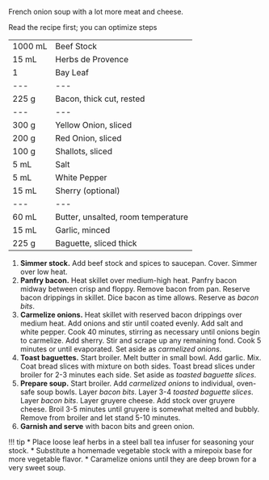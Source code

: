 French onion soup with a lot more meat and cheese.

Read the recipe first; you can optimize steps

|||
|:--|:--|
| 1000 mL | Beef Stock
| 15 mL   | Herbs de Provence
| 1       | Bay Leaf
| ---     | ---
| 225 g   | Bacon, thick cut, rested
| ---     | ---
| 300 g   | Yellow Onion, sliced
| 200 g   | Red Onion, sliced
| 100 g   | Shallots, sliced
| 5 mL    | Salt
| 5 mL    | White Pepper
| 15 mL   | Sherry (optional)
| ---     | ---
| 60 mL   | Butter, unsalted, room temperature
| 15 mL   | Garlic, minced
| 225 g   | Baguette, sliced thick


1. **Simmer stock.** Add beef stock and spices to saucepan. Cover. Simmer over low heat.
2. **Panfry bacon.** Heat skillet over medium-high heat. Panfry bacon midway between crisp and floppy. Remove bacon from pan. Reserve bacon drippings in skillet. Dice bacon as time allows. Reserve as *bacon bits*.
3. **Carmelize onions.** Heat skillet with reserved bacon drippings over medium heat. Add onions and stir until coated evenly. Add salt and white pepper. Cook 40 minutes, stirring as necessary until onions begin to carmelize. Add sherry. Stir and scrape up any remaining fond. Cook 5 minutes or until evaporated. Set aside as *carmelized onions*.
4. **Toast baguettes.** Start broiler. Melt butter in small bowl. Add garlic. Mix. Coat bread slices with mixture on both sides. Toast bread slices under broiler for 2-3 minutes each side. Set aside as *toasted baguette slices*.
5. **Prepare soup.** Start broiler. Add *carmelized onions* to individual, oven-safe soup bowls. Layer *bacon bits*. Layer 3-4 *toasted baguette slices*. Layer *bacon bits*. Layer gruyere cheese. Add stock over gruyere cheese. Broil 3-5 minutes until gruyere is somewhat melted and bubbly. Remove from broiler and let stand 5-10 minutes.
6. **Garnish and serve** with bacon bits and green onion.

!!! tip
    * Place loose leaf herbs in a steel ball tea infuser for seasoning your stock.
    * Substitute a homemade vegetable stock with a mirepoix base for more vegetable flavor.
    * Caramelize onions until they are deep brown for a very sweet soup.
